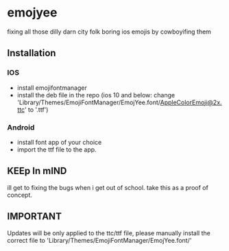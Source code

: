 # emojyee
fixing all those dilly darn city folk boring ios emojis by cowboyifing them
## Installation
### IOS
 * install emojifontmanager
 * install the deb file in the repo
(ios 10 and below: change 'Library/Themes/EmojiFontManager/EmojYee.font/AppleColorEmoji@2x.ttc' to '.ttf')
### Android
 * install font app of your choice
 * import the ttf file to the app.
## KEEp In mIND
ill get to fixing the bugs when i get out of school. take this as a proof of concept.
## IMPORTANT
Updates will be only applied to the ttc/ttf file, please manually install the correct file to 'Library/Themes/EmojiFontManager/EmojYee.font/'